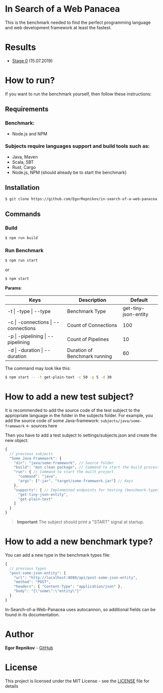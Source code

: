 # In Search of a Web Panacea
This is the benchmark needed to find the perfect programming language and web development framework at least the fastest.

# Results
- [Stage 0](https://artaeum.com/articles/5d2bd26f1ac9153787026ff2) (15.07.2019)

# How to run?
If you want to run the benchmark yourself, then follow these instructions:

## Requirements

### Benchmark:
- Node.js and NPM

### Subjects require languages support and build tools such as:
- Java, Maven
- Scala, SBT
- Rust, Cargo
- Node.js, NPM (should already be to start the benchmark)

## Installation
```bash
$ git clone https://github.com/EgorRepnikov/in-search-of-a-web-panacea.git
```

## Commands

### **Build**
```bash
$ npm run build
```

### **Run Benchmark**
```bash
$ npm run start
```
or
```bash
$ npm start
```
**Params**:

| Keys                                | Description                   | Default              |
|-------------------------------------|-------------------------------|----------------------|
| -t \| -type \| --type               | Benchmark Type                | get-tiny-json-entity |
| -c \| -connections \| --connections | Count of Connections          | 100                  |
| -p \| -pipelining \| --pipelining   | Count of Pipelines            | 10                   |
| -d \| -duration \| --duration       | Duration of Benchmark running | 60                   |

The command may look like this:
```bash
$ npm start -- -t get-plain-text -c 50 -p 5 -d 30
```

# How to add a new test subject?
It is recommended to add the source code of the test subject to the appropriate language in the folder in the subjects folder. For example, you add the source code of some Java-framework: `subjects/java/some-framework` <- sources here

Then you have to add a test subject to settings/subjects.json and create the new object:
```js
{
  // previous subjects
  "Some Java Framework": {
    "dir": "java/some-framework", // Source folder
    "build": "mvn clean package", // Command to start the build process
    "run": { // Command to start the built project
      "command": "java",
      "args": ["-jar", "target/some-framework.jar"] // Keys
    },
    "supports": [ // Implemented endpoints for testing (benchmark-types)
      "get-tiny-json-entity",
      "get-plain-text"
    ]
  }
}
```

> **Important** The subject should print a "START" signal at startup.

# How to add a new benchmark type?
You can add a new type in the benchmark types file:
```js
{
  // previous types
  "post-some-json-entity": {
    "url": "http://localhost:8080/api/post-some-json-entity",
    "method": "POST",
    "headers": { "Content-Type": "application/json" },
    "body": "{\"some\":\"entity\"}"
  }
}
```
In-Search-of-a-Web-Panacea uses autocannon, so additional fields can be found in its documentation.

# Author
**Egor Repnikov** - [GitHub](https://github.com/EgorRepnikov)

# License
This project is licensed under the MIT License - see the [LICENSE](LICENSE) file for details
